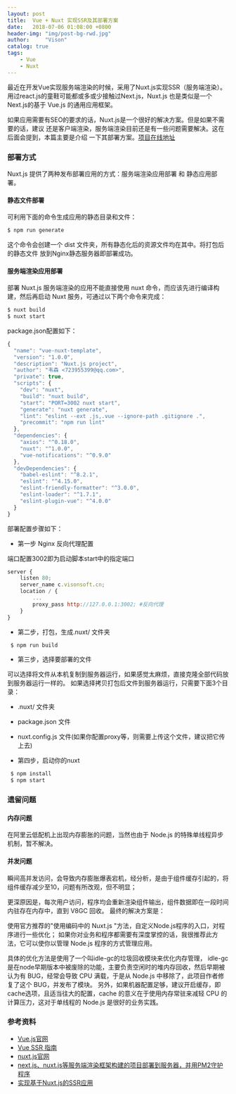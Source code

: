 ```yaml
---
layout: post
title:  Vue + Nuxt 实现SSR及其部署方案
date:   2018-07-06 01:08:00 +0800
header-img: "img/post-bg-rwd.jpg"
author:     "Vison"
catalog: true
tags:
    - Vue
    - Nuxt
---
```


最近在开发Vue实现服务端渲染的时候，采用了Nuxt.js实现SSR（服务端渲染）。
用过react.js的童鞋可能都或多或少接触过Next.js，Nuxt.js 也是类似是一个
Next.js的基于 Vue.js 的通用应用框架。

如果应用需要有SEO的要求的话，Nuxt.js是一个很好的解决方案。但是如果不需要的话，建议
还是客户端渲染，服务端渲染目前还是有一些问题需要解决。这在后面会提到，本篇主要是介绍
一下其部署方案。[项目在线地址](https://github.com/vison123/vue-nuxt-template.git)

### 部署方式

Nuxt.js 提供了两种发布部署应用的方式：服务端渲染应用部署 和 静态应用部署。

#### 静态文件部署

可利用下面的命令生成应用的静态目录和文件：

```javascript
$ npm run generate
```

这个命令会创建一个 dist 文件夹，所有静态化后的资源文件均在其中。将打包后的静态文件
放到Nginx静态服务器即部署成功。

#### 服务端渲染应用部署

部署 Nuxt.js 服务端渲染的应用不能直接使用 nuxt 命令，而应该先进行编译构建，然后再启动 Nuxt 服务，可通过以下两个命令来完成：

```javascript
$ nuxt build
$ nuxt start
```

package.json配置如下：

```javascript
{
  "name": "vue-nuxt-template",
  "version": "1.0.0",
  "description": "Nuxt.js project",
  "author": "韦森 <723955399@qq.com>",
  "private": true,
  "scripts": {
    "dev": "nuxt",
    "build": "nuxt build",
    "start": "PORT=3002 nuxt start",
    "generate": "nuxt generate",
    "lint": "eslint --ext .js,.vue --ignore-path .gitignore .",
    "precommit": "npm run lint"
  },
  "dependencies": {
    "axios": "^0.18.0",
    "nuxt": "^1.0.0",
    "vue-notifications": "^0.9.0"
  },
  "devDependencies": {
    "babel-eslint": "^8.2.1",
    "eslint": "^4.15.0",
    "eslint-friendly-formatter": "^3.0.0",
    "eslint-loader": "^1.7.1",
    "eslint-plugin-vue": "^4.0.0"
  }
}
```

部署配置步骤如下：

* 第一步 Nginx 反向代理配置

端口配置3002即为启动脚本start中的指定端口

```javascript
server {
    listen 80;
    server_name c.visonsoft.cn;
    location / {
        ...
        proxy_pass http://127.0.0.1:3002; #反向代理
    }
}
```

* 第二步，打包，生成.nuxt/ 文件夹

```javascript
 $ npm run build
```

* 第三步，选择要部署的文件

可以选择将文件从本机复制到服务器运行，如果感觉太麻烦，直接克隆全部代码放到服务器运行一样的。
如果选择拷贝打包后文件到服务器运行，只需要下面3个目录：

  * .nuxt/ 文件夹
  * package.json 文件
  * nuxt.config.js 文件(如果你配置proxy等，则需要上传这个文件，建议把它传上去)

* 第四步，启动你的nuxt

```javascript
 $ npm install
 $ npm start
```

### 遗留问题

#### 内存问题

在阿里云低配机上出现内存膨胀的问题，当然也由于 Node.js 的特殊单线程异步机制，暂不解决。

#### 并发问题

瞬间高并发访问，会导致内存膨胀爆表宕机，经分析，是由于组件缓存引起的，将组件缓存减少至10，问题有所改观，但不明显；

更深原因是，每次用户访问，程序均会重新渲染组件输出，组件数据即在一段时间内驻存在内存中，直到 V8GC 回收。
最终的解决方案是：

使用官方推荐的"使用编码中的 Nuxt.js "方法，自定义Node.js程序的入口，对程序进行一些优化；
如果你对业务和程序都需要有深度掌控的话，我很推荐此方法，它可以使你以管理 Node.js 程序的方式管理应用。

具体的优化方法是使用了一个叫idle-gc的垃圾回收模块来优化内存管理，
idle-gc是在node早期版本中被废除的功能，主要负责空闲时的堆内存回收，然后早期被认为有 BUG，经常会导致 CPU 满载，于是从 Node.js 中移除了，此项目作者修复了这个 BUG，并发布了模块。
另外，如果机器配置足够，建议开启缓存，即cache选项，且适当往大的配置，cache 的意义在于使用内存常驻来减轻 CPU 的计算压力，这对于单线程的 Node.js 是很好的业务实践。

### 参考资料

* [Vue.js官网](https://cn.vuejs.org/)
* [Vue SSR 指南](https://ssr.vuejs.org/zh/)
* [nuxt.js官网](https://zh.nuxtjs.org/)
* [next.js、nuxt.js等服务端渲染框架构建的项目部署到服务器，并用PM2守护程序](https://segmentfault.com/a/1190000012774650)
* [实现基于Nuxt.js的SSR应用](https://juejin.im/post/58ff960ba22b9d0065b722cd)

